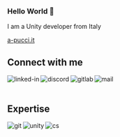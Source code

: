 ### Hello World 👋
I am a Unity developer from Italy

[a-pucci.it](https://a-pucci.it)

## Connect with me


[<img align="left" alt="linked-in" src="https://img.shields.io/badge/linkedin-%230077B5.svg?&style=for-the-badge&logo=linkedin&logoColor=white" />](https://www.linkedin.com/in/a-pucci/)
[<img align="left" alt="discord" src="https://img.shields.io/badge/DISCORD-%237289DA.svg?style=for-the-badge&logo=discord&logoColor=white" />](https://discordapp.com/users/281165951821545472/)
[<img align="left" alt="gitlab" src="https://img.shields.io/badge/gitlab-%23181717.svg?style=for-the-badge&logo=gitlab&logoColor=white" />](https://gitlab.com/a-pucci)
[<img align="left" alt="mail" src="https://img.shields.io/badge/Mail-8B89CC?style=for-the-badge&logo=protonmail&logoColor=white" />](mailto:a_pucci@pm.me)
<br>
<br>

## Expertise
<img align="left" alt="git" src="https://img.shields.io/badge/unity-%23000000.svg?style=for-the-badge&logo=unity&logoColor=white" />
<img align="left" alt="unity" src="https://img.shields.io/badge/git-%23F05033.svg?style=for-the-badge&logo=git&logoColor=white" />
<img align="left" alt="cs" src="https://img.shields.io/badge/c%23-%23239120.svg?style=for-the-badge&logo=c-sharp&logoColor=white" />


<!--
**a-pucci/a-pucci** is a ✨ _special_ ✨ repository because its `README.md` (this file) appears on your GitHub profile.

Here are some ideas to get you started:

- 🔭 I’m currently working on ...
- 🌱 I’m currently learning ...
- 👯 I’m looking to collaborate on ...
- 🤔 I’m looking for help with ...
- 💬 Ask me about ...
- 📫 How to reach me: ...
- 😄 Pronouns: ...
- ⚡ Fun fact: ...
-->
